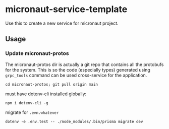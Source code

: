 # micronaut-service-template

Use this to create a new service for micronaut project.

## Usage

### Update micronaut-protos
The micronaut-protos dir is actually a git repo that contains all the protobufs for the system. This is so the code (especially types) generated using `grpc_tools` command can be used cross-service for the application.
```
cd micronaut-protos; git pull origin main
```

must have dotenv-cli installed globally:
```
npm i dotenv-cli -g     
```

migrate for `.evn.whatever`
```
dotenv -e .env.test -- ./node_modules/.bin/prisma migrate dev
```
